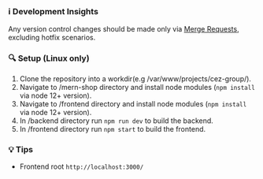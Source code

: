 ### ℹ️ Development Insights

Any version control changes should be made only via [Merge Requests](https://docs.github.com/en/pull-requests/collaborating-with-pull-requests/incorporating-changes-from-a-pull-request/merging-a-pull-request), excluding hotfix scenarios.

### 🔍 Setup (Linux only)

1. Clone the repository into a workdir(e.g /var/www/projects/cez-group/).
2. Navigate to /mern-shop directory and install node modules (`npm install` via node 12+ version).
3. Navigate to /frontend directory and install node modules (`npm install` via node 12+ version).
4. In /backend directory run `npm run dev` to build the backend.
5. In /frontend directory run `npm start` to build the frontend.

### 💡 Tips

- Frontend root `http://localhost:3000/`
